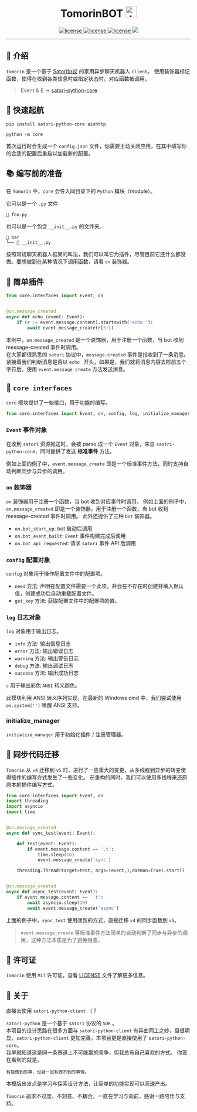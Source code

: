 

<h1 align="center"> TomorinBOT  <img src="http://q1.qlogo.cn/g?b=qq&nk=211134009&s=100" width="30" height="30" alt="tmrn"/> </h1>


<p align="center">

<a href="https://github.com/kumoSleeping/TomorinBot/blob/main/core/__init__.py">
    <img src="https://img.shields.io/badge/TomorinBOT%20v5-blue" alt="license">
  </a>

<a href="https://github.com/kumoSleeping/TomorinBot/blob/main/LICENSE">
    <img src="https://img.shields.io/github/license/kumoSleeping/TomorinBot" alt="license">
  </a>
<a href="https://www.python.org/">
    <img src="https://img.shields.io/badge/python-3.9+-blue?logo=python&logoColor=edb641" alt="license">
  </a>

  <a href="https://satori.js.org/zh-CN/">
    <img src="https://img.shields.io/badge/Satori-v1-black?style=social">
  </a>


***
## 📖 介绍


`Tomorin` 是一个基于 [Satori协议](https://satori.js.org/zh-CN/) 的家用异步聊天机器人 `client`。
使用装饰器标记函数，使得在收到各类信息时或指定状态时，对应函数被调用。

> Event & E -> [satori-python-core](https://github.com/RF-Tar-Railt/satori-python/blob/main/docs.md) 
## 💫 快速起航

```shell
pip install satori-python-core aiohttp
```

```shell
python -m core
```

首次运行时会生成一个 `config.json` 文件，你需要主动关闭应用，在其中填写你的合适的配置后重启以加载新的配置。



## 📚 编写前的准备

在 `Tomorin` 中，`core` 会导入同目录下的 `Python` 模块（module）。

它可以是一个 `.py` 文件

    📜 foo.py
    
也可以是一个包含 `__init__.py` 的文件夹。 

    📂 bar   
    └── 📜 __init__.py   

按照常规聊天机器人框架的叫法，我们可以叫它为插件，尽管目前它还什么都没做。要想做到在某种情况下调用函数，请看 `on` 装饰器。

## 📂 简单插件

```py
from core.interfaces import Event, on


@on.message_created
async def echo_(event: Event):
    if (r := event.message.content).startswith('echo '):
        await event.message_create(r[5:])

```
本例中，`on.message_created` 是一个装饰器，用于注册一个函数，当 bot 收到 message-created 事件时调用。   
在大家都很熟悉的 `satori` 协议中，`message-created` 事件是指收到了一条消息。
紧接着我们判断消息是否以 `echo ` 开头，如果是，我们就将消息内容去除前五个字符后，使用 `event.message_create` 方法发送消息。

## 🔌 `core interfaces`

`core` 模块提供了一些接口，用于功能的编写。

```py
from core.interfaces import Event, on, config, log, initialize_manager
```

### `Event` 事件对象

在收到 `satori` 资源推送时，会被 parse 成一个 `Event` 对象，来自 `saotri-python-core`，同时提供了发送 **标准事件** 方法。

例如上面的例子中，`event.message_create` 即是一个标准事件方法，同时支持自动判断同步与异步的调用。


### `on` 装饰器

`on` 装饰器用于注册一个函数，当 bot 收到对应事件时调用。
例如上面的例子中，`on.message_created` 即是一个装饰器，用于注册一个函数，当 bot 收到 message-created 事件时调用。
此外还提供了三种 `bot` 装饰器。 
- `on.bot_start_up`: bot 启动后调用
- `on.bot_event_built`: `Event` 事件构建完成后调用
- `on.bot_api_requested`: 请求 `satori` 事件 API 后调用

### `config` 配置对象

`config` 对象用于操作配置文件中的配置项。

- `need` 方法: 声明在配置文件需要一个此项，并会在不存在时创建并填入默认值，创建成功后自动重载配置文件。
- `get_key` 方法: 获取配置文件中的配置项的值。

### `log` 日志对象

`log` 对象用于输出日志。

- `info` 方法: 输出信息日志
- `error` 方法: 输出错误日志
- `warning` 方法: 输出警告日志
- `debug` 方法: 输出调试日志
- `success` 方法: 输出成功日志

`c` 用于输出彩色 `ANSI` 转义颜色。

此模块利用 ANSI 转义序列实现，在最新的 Windows cmd 中，我们尝试使用 `os.system('')` 唤醒 ANSI 支持。


### initialize_manager 

`initialize_manager` 用于初始化插件 / 注册管理器。


## 🧭 同步代码迁移

`Tomorin` 从 `v4` 迁移到 `v5` 时，进行了一些重大的变更，从多线程到异步的转变使得插件的编写方式发生了一些变化。
在重构的同时，我们可以使用多线程来还原原本的插件编写方式。

```py
from core.interfaces import Event, on
import threading
import asyncio
import time


@on.message_created
async def sync_test(event: Event):

    def test(event: Event):
        if event.message.content == '.t':
            time.sleep(10)
            event.message_create('sync')

    threading.Thread(target=test, args=(event,),daemon=True).start()


@on.message_created
async def async_test(event: Event):
    if event.message.content == '.t':
        await asyncio.sleep(10)
        await event.message_create('async')
```

上面的例子中，`sync_test` 使用闭包的方式，直接迁移 `v4` 的同步函数到 `v5`。

> `event.message_create` 等标准事件方法简单的自动判断了同步与异步的调用，这种方法本质是为了避免阻塞。
 

## 📜 许可证

`Tomorin` 使用 `MIT` 许可证。查看 [LICENSE](https://github.com/kumoSleeping/TomorinBot/blob/main/LICENSE) 文件了解更多信息。


## 📄 关于

直接去使用 `satori-python-client` （？

`satori-python` 是一个基于 `satori` 协议的 `SDK` 。  
本项目的设计思路在很多方面与 `satori-python-client` 有异曲同工之妙，但很明显，`satori-python-client` 更加完善。本项目更是直接使用了 `satori-python-core`。  
我早就知道这是同一条赛道上不可能赢的竞争，但我总有自己喜欢的方式。
你现在看到的就是。

    有能做到的事，也就一定有做不到的事情。

本模版出发点是学习与探索设计方法，让简单的功能实现可以高速产出。   

`Tomorin` 追求不过度、不刻意、不耦合。一直在学习与向前，感谢一路陪伴与支持。







